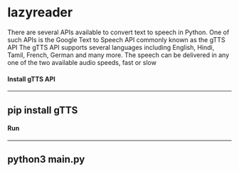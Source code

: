 # lazyreader
There are several APIs available to convert text to speech in Python. One of such APIs is the Google Text to Speech API commonly known as the gTTS API
The gTTS API supports several languages including English, Hindi, Tamil, French, German and many more. The speech can be delivered in any one of the two available audio speeds, fast or slow

#### Install gTTS API 


---
pip install gTTS
---


#### Run


---
python3 main.py
---
